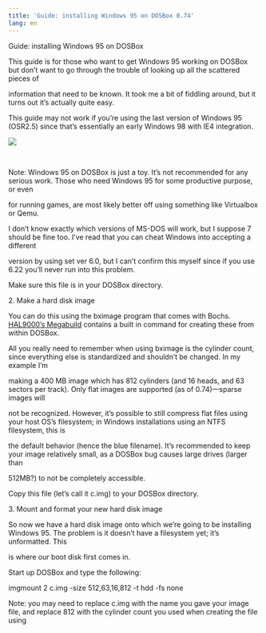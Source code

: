 ```yaml
---
title: 'Guide: installing Windows 95 on DOSBox 0.74'
lang: en
---
```


Guide: installing Windows 95 on DOSBox 

This guide is for those who want to get Windows 95 working on DOSBox but don’t want to go through the trouble of looking up all the scattered pieces of 

information that need to be known. It took me a bit of fiddling around, but it turns out it’s actually quite easy. 

This guide may not work if you’re using the last version of Windows 95 (OSR2.5) since that’s essentially an early Windows 98 with IE4 integration. 

![][1]

 

Note: Windows 95 on DOSBox is just a toy. It’s not recommended for any serious work. Those who need Windows 95 for some productive purpose, or even 

for running games, are most likely better off using something like Virtualbox or Qemu. 

I don’t know exactly which versions of MS-DOS will work, but I suppose 7 should be fine too. I’ve read that you can cheat Windows into accepting a different 

version by using set ver 6.0, but I can’t confirm this myself since if you use 6.22 you’ll never run into this problem. 

Make sure this file is in your DOSBox directory. 

2\. Make a hard disk image 

You can do this using the bximage program that comes with Bochs. ​[HAL9000’s Megabuild​] contains a built in command for creating these from within DOSBox. 

All you really need to remember when using bximage is the cylinder count, since everything else is standardized and shouldn’t be changed. In my example I’m 

making a 400 MB image which has 812 cylinders (and 16 heads, and 63 sectors per track). Only flat images are supported (as of 0.74)—sparse images will 

not be recognized. However, it’s possible to still compress flat files using your host OS’s filesystem; in Windows installations using an NTFS filesystem, this is 

the default behavior (hence the blue filename). It’s recommended to keep your image relatively small, as a DOSBox bug causes large drives (larger than 

512MB?) to not be completely accessible. 

Copy this file (let’s call it c.img) to your DOSBox directory. 

3\. Mount and format your new hard disk image  

So now we have a hard disk image onto which we’re going to be installing Windows 95. The problem is it doesn’t have a filesystem yet; it’s unformatted. This 

is where our boot disk first comes in.  

Start up DOSBox and type the following:  

imgmount 2 c.img -size 512,63,16,812 -t hdd -fs none 

Note: you may need to replace ​c.img​ with the name you gave your image file, and replace ​812​ with the cylinder count you used when creating the file using 

  [1]: https://ssl.gstatic.com/docs/common/warning.png
  [HAL9000’s Megabuild​]: http://home.arcor.de/h-a-l-9000/

